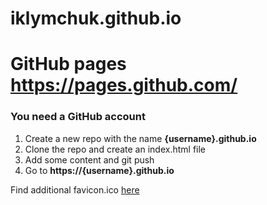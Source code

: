 # iklymchuk.github.io

# GitHub pages https://pages.github.com/

### You need a GitHub account
 1. Create a new repo with the name **{username}.github.io**
 2. Clone the repo and create an index.html file
 3. Add some content and git push
 4. Go to **https://{username}.github.io**

Find additional favicon.ico [here](https://icons8.com/icon/new-icons/all)
